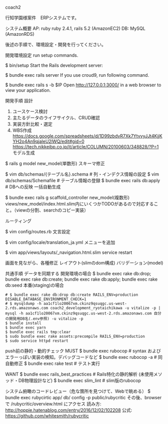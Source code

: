 coach2

行知学園様案件　ERPシステムです。

システム概要 AP: ruby ruby 2.4.1, rails 5.2 (AmazonEC2) DB: MySQL (AmazonRDS)

後述の手順で、環境設定・開発を行ってください。

開発環境設定
run setup commands.

 $ bin/setup
Start the Rails development server:

 $ bundle exec rails server
If you use croud9, run following command.

 $ bundle exec rails s -b $IP
Open http://127.0.0.1:3000/ in a web browser to view your application.

開発手順
設計

 1. ユースケース検討
 2. 主たるデータのライフサイクル、CRUD確認
 3. 実装方針比較・選定
 4. WBS作成
     https://docs.google.com/spreadsheets/d/1D99zbdvR7Xk7YtvvyJJt4KjjKYH2o4An9qjaleU2lWQ/edit#gid=0
     https://tech.nikkeibp.co.jp/it/article/COLUMN/20100603/348828/?P=1
モデル生成

 $ rails g model new_model(単数形)
スキーマ修正

 $ vim db/schemas/{テーブル名}.schema # 列・インデクス情報の設定
 $ vim db/schemas/Schemafile # テーブル情報の登録
 $ bundle exec rails db:apply # DBへの反映
一括自動生成

 $ bundle exec rails g scaffold_controller new_model(複数形)
views/new_model/index.html.slim内にいくつかTODOがあるので対応すること。（viewの分割、searchのコピー実装）

ルーティング

 $ vim config/routes.rb
文言設定

 $ vim config/locale/translation_ja.yml
メニューを追加

 $ vim app/views/layouts/_navigation.html.slim
service restart

画面を見ながら、各種修正 レイアウト(slimのdom構成) バリデーション(model)

共通手順
データを同期する 開発環境の場合
  $ bundle exec rake db:drop; bundle exec rake db:create; bundle exec rake db:apply; bundle exec rake db:seed
本番(staging)の場合

    # $ bundle exec rake db:drop db:create RAILS_ENV=production DISABLE_DATABASE_ENVIRONMENT_CHECK=1
    # $ mysqldump -h aa1cf1lo20067xm.ckinz9qsuqgc.us-west-2.rds.amazonaws.com coach2_development_ryotaichikawa -u vitalize -p | mysql -h aa1cf1lo20067xm.ckinz9qsuqgc.us-west-2.rds.amazonaws.com 自分の開発用DB名(.env参照) -u vitalize -p
    $ bundle install
    $ bundle exec yarn
    $ bundle exec rails tmp:clear
    $ sudo bundle exec rake assets:precompile RAILS_ENV=production
    $ sudo service httpd restart
push前の静的・動的チェック
MUST $ bundle exec rubocop # syntax および エラーっぽい実装の検知。デバッグコードなど $ bundle exec rubocop -a # 同　自動修正 $ bundle exec rake test # テスト実行

WANT $ bundle exec rails_best_practices # Rails特化の静的解析 (未使用メソッド・DB物理設計など) $ bundle exec slim_lint # slim版のrubocop

システム俯瞰のコードレビュー（危な箇所を見つけて、Webで眺める）
  $ bundle exec rubycirtic app/ db/ config -p public/rubycritic
  その後、browser で /rubycritic/overview.html にアクセス
  読み方: http://hoppie.hatenablog.com/entry/2016/12/02/102208
  公式: https://github.com/whitesmith/rubycritic